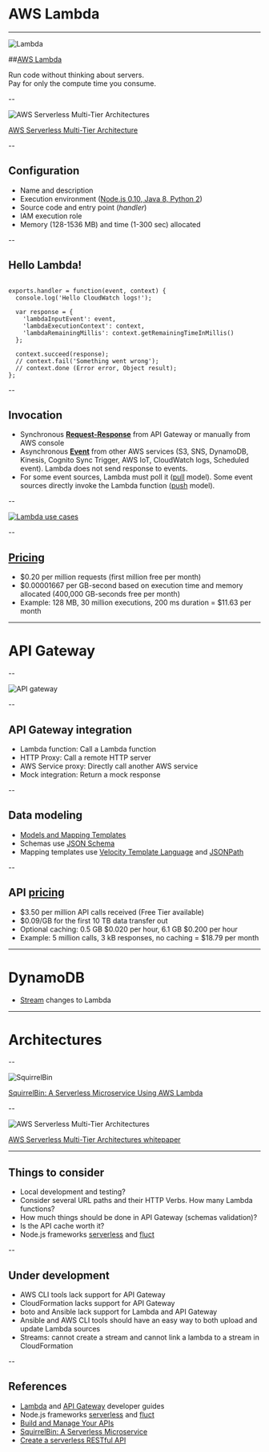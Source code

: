
#  AWS Lambda

---

![Lambda](images/Lambda_FullPg_V3-05.png)

##[AWS Lambda](https://aws.amazon.com/lambda/)

Run code without thinking about servers.  
Pay for only the compute time you consume.

--

![AWS Serverless Multi-Tier Architectures](images/serverless_arch.png)

[AWS Serverless Multi-Tier Architecture](https://d0.awsstatic.com/whitepapers/AWS_Serverless_Multi-Tier_Archiectures.pdf)

--

## Configuration

- Name and description
- Execution environment ([Node.js 0.10, Java 8, Python 2](http://docs.aws.amazon.com/lambda/latest/dg/current-supported-versions.html))
- Source code and entry point (*handler*)
- IAM execution role
- Memory (128-1536 MB) and time (1-300 sec) allocated

--


## Hello Lambda!

<pre><code data-trim class="javascript">
exports.handler = function(event, context) {
  console.log('Hello CloudWatch logs!');

  var response = {
    'lambdaInputEvent': event,
    'lambdaExecutionContext': context,
    'lambdaRemainingMillis': context.getRemainingTimeInMillis()
  };
  
  context.succeed(response);
  // context.fail('Something went wrong');
  // context.done (Error error, Object result);
};
</code></pre>

--

## Invocation

- Synchronous **[Request-Response](http://docs.aws.amazon.com/lambda/latest/dg/intro-core-components.html)** from API Gateway or manually from AWS console
- Asynchronous **[Event](http://docs.aws.amazon.com/lambda/latest/dg/intro-core-components.html)** from other AWS services (S3, SNS, DynamoDB, Kinesis, Cognito Sync Trigger, AWS IoT, CloudWatch logs, Scheduled event). Lambda does not send response to events.
- For some event sources, Lambda must poll it ([pull](http://docs.aws.amazon.com/lambda/latest/dg/intro-invocation-modes.html) model). Some event sources directly invoke the Lambda function ([push](http://docs.aws.amazon.com/lambda/latest/dg/intro-invocation-modes.html) model).

--

[![Lambda use cases](images/lambda_usecases.png)](http://www.slideshare.net/AmazonWebServices/arc308-the-serverless-company-using-aws-lambda)

--

## [Pricing](https://aws.amazon.com/lambda/pricing/)

- $0.20 per million requests (first million free per month)
- $0.00001667 per GB-second based on execution time and memory allocated (400,000 GB-seconds free per month)
- Example: 128 MB, 30 million executions, 200 ms duration = $11.63 per month

---

# API Gateway

--

![API gateway](images/API_Call_Flow_v2.jpg)

--

## API Gateway integration

- Lambda function: Call a Lambda function
- HTTP Proxy: Call a remote HTTP server
- AWS Service proxy: Directly call another AWS service
- Mock integration: Return a mock response

--

## Data modeling

- [Models and Mapping Templates](http://docs.aws.amazon.com/apigateway/latest/developerguide/models-mappings.html)
- Schemas use [JSON Schema](http://json-schema.org/)
- Mapping templates use [Velocity Template Language](https://velocity.apache.org/engine/releases/velocity-1.7/user-guide.html) and [JSONPath](http://goessner.net/articles/JsonPath/)

--

## API [pricing](https://aws.amazon.com/api-gateway/pricing/)

- $3.50 per million API calls received (Free Tier available)
- $0.09/GB for the first 10 TB data transfer out
- Optional caching: 0.5 GB $0.020 per hour, 6.1 GB $0.200 per hour
- Example: 5 million calls, 3 kB responses, no caching = $18.79 per month

---

# DynamoDB

- [Stream](http://docs.aws.amazon.com/amazondynamodb/latest/developerguide/Streams.html) changes to Lambda

---

# Architectures

--

![SquirrelBin](images/squirrelbin-arch.png)

[SquirrelBin: A Serverless Microservice Using AWS Lambda](https://aws.amazon.com/blogs/compute/the-squirrelbin-architecture-a-serverless-microservice-using-aws-lambda/)

--

![AWS Serverless Multi-Tier Architectures](images/serverless_arch.png)

[AWS Serverless Multi-Tier Architectures whitepaper](https://d0.awsstatic.com/whitepapers/AWS_Serverless_Multi-Tier_Archiectures.pdf)

---

## Things to consider

- Local development and testing?
- Consider several URL paths and their HTTP Verbs. How many Lambda functions?
- How much things should be done in API Gateway (schemas validation)?
- Is the API cache worth it?
- Node.js frameworks [serverless](https://github.com/serverless/serverless) and [fluct](https://github.com/fluct/fluct)

--

## Under development

- AWS CLI tools lack support for API Gateway
- CloudFormation lacks support for API Gateway
- boto and Ansible lack support for Lambda and API Gateway
- Ansible and AWS CLI tools should have an easy way to both upload and update Lambda sources
- Streams: cannot create a stream and cannot link a lambda to a stream in CloudFormation

--

## References

- [Lambda](http://docs.aws.amazon.com/lambda/latest/dg/welcome.html) and [API Gateway](http://docs.aws.amazon.com/apigateway/latest/developerguide/welcome.html) developer guides
- Node.js frameworks [serverless](https://github.com/serverless/serverless) and [fluct](https://github.com/fluct/fluct)
- [Build and Manage Your APIs](http://www.slideshare.net/AmazonWebServices/build-and-manage-your-apis-with-amazon-api-gateway)
- [SquirrelBin: A Serverless Microservice](https://aws.amazon.com/blogs/compute/the-squirrelbin-architecture-a-serverless-microservice-using-aws-lambda/)
- [Create a serverless RESTful API](https://cloudonaut.io/create-a-serverless-restful-api-with-api-gateway-swagger-lambda-and-dynamodb/)
